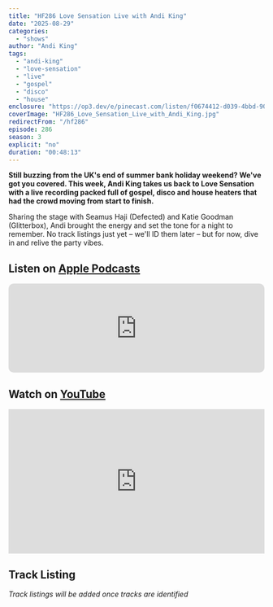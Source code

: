 ```yaml
---
title: "HF286 Love Sensation Live with Andi King"
date: "2025-08-29"
categories:
  - "shows"
author: "Andi King"
tags:
  - "andi-king"
  - "love-sensation"
  - "live"
  - "gospel"
  - "disco"
  - "house"
enclosure: "https://op3.dev/e/pinecast.com/listen/f0674412-d039-4bbd-9050-a86d2806af04.mp3?source=rss&ext=asset.mp3 46530148 audio/mpeg"
coverImage: "HF286_Love_Sensation_Live_with_Andi_King.jpg"
redirectFrom: "/hf286"
episode: 286
season: 3
explicit: "no"
duration: "00:48:13"
---
```


**Still buzzing from the UK's end of summer bank holiday weekend? We've got you covered. This week, Andi King takes us back to Love Sensation with a live recording packed full of gospel, disco and house heaters that had the crowd moving from start to finish.**

Sharing the stage with Seamus Haji (Defected) and Katie Goodman (Glitterbox), Andi brought the energy and set the tone for a night to remember. No track listings just yet – we'll ID them later – but for now, dive in and relive the party vibes.

## Listen on [Apple Podcasts](https://podcasts.apple.com/gb/podcast/hf286-love-sensation-live-with-andi-king/id355833875?i=1000725000000)

<iframe allow="autoplay *; encrypted-media *; fullscreen *; clipboard-write" frameborder="0" height="175" style="width:100%;max-width:660px;overflow:hidden;border-radius:10px;" sandbox="allow-forms allow-popups allow-same-origin allow-scripts allow-storage-access-by-user-activation allow-top-navigation-by-user-activation" src="https://embed.podcasts.apple.com/gb/podcast/house-finesse/id355833875?i=1000725000000"></iframe>

## Watch on [YouTube](https://youtu.be/placeholder-video-id)

<div style="position:relative;width:100%;max-width:660px;aspect-ratio:16/9;margin-bottom:1em;"><iframe src="https://www.youtube.com/embed/placeholder-video-id" title="YouTube video player" frameborder="0" allow="accelerometer; autoplay; clipboard-write; encrypted-media; gyroscope; picture-in-picture; web-share" referrerpolicy="strict-origin-when-cross-origin" allowfullscreen style="width:100%;height:100%;position:absolute;top:0;left:0;"></iframe></div>

## Track Listing

*Track listings will be added once tracks are identified*